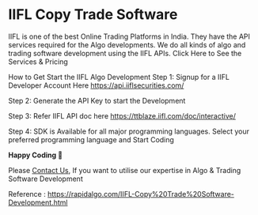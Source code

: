 IIFL Copy Trade Software
============================

IIFL is one of the best Online Trading Platforms in India. They have the API services required for the Algo developments. We do all kinds of algo and trading software development using the IIFL APIs.
Click Here to See the Services & Pricing

How to Get Start the IIFL Algo Development
Step 1: Signup for a IIFL Developer Account Here https://api.iiflsecurities.com/

Step 2: Generate the API Key to start the Development

Step 3: Refer IIFL API doc here https://ttblaze.iifl.com/doc/interactive/

Step 4: SDK is Available for all major programming languages. Select your preferred programming language and Start Coding


__Happy Coding 🙂__
  
Please [Contact Us](https://rapidalgo.com/IIFL-Algo-Development.html), If you want to utilise our expertise in Algo & Trading Software Development

Reference : https://rapidalgo.com/IIFL-Copy%20Trade%20Software-Development.html
